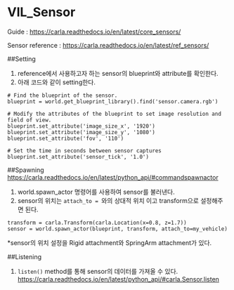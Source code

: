 # VIL_Sensor

Guide : https://carla.readthedocs.io/en/latest/core_sensors/

Sensor reference : https://carla.readthedocs.io/en/latest/ref_sensors/

##Setting

1. reference에서 사용하고자 하는 sensor의 blueprint와 attribute를 확인한다.
2. 아래 코드와 같이 setting한다.
```
# Find the blueprint of the sensor.
blueprint = world.get_blueprint_library().find('sensor.camera.rgb')

# Modify the attributes of the blueprint to set image resolution and field of view.
blueprint.set_attribute('image_size_x', '1920')
blueprint.set_attribute('image_size_y', '1080')
blueprint.set_attribute('fov', '110')

# Set the time in seconds between sensor captures
blueprint.set_attribute('sensor_tick', '1.0')
```

##Spawning
https://carla.readthedocs.io/en/latest/python_api/#commandspawnactor

1. world.spawn_actor 명령어를 사용하여 sensor를 불러낸다.
2. sensor의 위치는 ```attach_to = ```와의 상대적 위치 이고 transform으로 설정해주면 된다. 
```
transform = carla.Transform(carla.Location(x=0.8, z=1.7))
sensor = world.spawn_actor(blueprint, transform, attach_to=my_vehicle)
```

*sensor의 위치 설정을 Rigid attachment와 SpringArm attachment가 있다.

##Listening

1. ```listen()``` method를 통해 sensor의 데이터를 가져올 수 있다.
https://carla.readthedocs.io/en/latest/python_api/#carla.Sensor.listen
